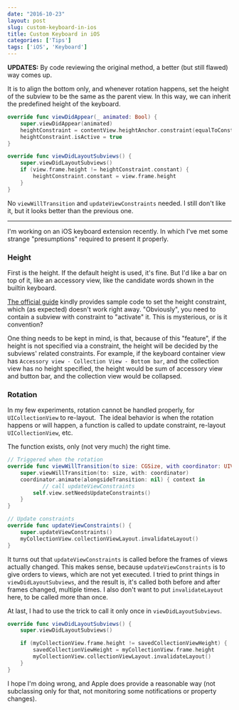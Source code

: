 ```yaml
---
date: "2016-10-23"
layout: post
slug: custom-keyboard-in-ios
title: Custom Keyboard in iOS
categories: ['Tips']
tags: ['iOS', 'Keyboard']
---
```


**UPDATES:** By code reviewing the original method, a better (but still flawed) way comes up.

It is to align the bottom only, and whenever rotation happens, set the height of the subview to be the same as the parent view. In this way, we can inherit the predefined height of the keyboard.

```swift
override func viewDidAppear(_ animated: Bool) {
    super.viewDidAppear(animated)
    heightConstraint = contentView.heightAnchor.constraint(equalToConstant: self.view.frame.height)
    heightConstraint.isActive = true
}

override func viewDidLayoutSubviews() {
    super.viewDidLayoutSubviews()
    if (view.frame.height != heightConstraint.constant) {
        heightConstraint.constant = view.frame.height
    }
}
```

No `viewWillTransition` and `updateViewConstraints` needed.
I still don't like it, but it looks better than the previous one.

---

I'm working on an iOS keyboard extension recently. In which I've met some strange "presumptions" required to present it properly.

### Height

First is the height. If the default height is used, it's fine. But I'd like a bar on top of it, like an accessory view, like the candidate words shown in the builtin keyboard.

[The official guide](https://developer.apple.com/library/content/documentation/General/Conceptual/ExtensibilityPG/CustomKeyboard.html) kindly provides sample code to set the height constraint, which (as expected) doesn't work right away. "Obviously", you need to contain a subview with constraint to "activate" it. This is mysterious, or is it convention?

One thing needs to be kept in mind, is that, because of this "feature", if the height is not specified via a constraint, the height will be decided by the subviews' related constraints. For example, if the keyboard container view has `Accessory view - Collection View - Bottom bar`, and the collection view has no height specified, the height would be sum of accessory view and button bar, and the collection view would be collapsed.

### Rotation

In my few experiments, rotation cannot be handled properly, for `UICollectionView` to re-layout. 
The ideal behavior is when the rotation happens or will happen, a function is called to update constraint, re-layout `UICollectionView`, etc.

The function exists, only (not very much) the right time.

```swift
// Triggered when the rotation
override func viewWillTransition(to size: CGSize, with coordinator: UIViewControllerTransitionCoordinator) {
    super.viewWillTransition(to: size, with: coordinator)
    coordinator.animate(alongsideTransition: nil) { context in
    	   // call updateViewConstraints
        self.view.setNeedsUpdateConstraints()
    }
}

// Update constraints
override func updateViewConstraints() {
    super.updateViewConstraints()
    myCollectionView.collectionViewLayout.invalidateLayout()
}
```

It turns out that `updateViewConstraints` is called before the frames of views actually changed. This makes sense, because `updateViewConstraints` is to give orders to views, which are not yet executed. I tried to print things in `viewDidLayoutSubviews`, and the result is, it's called both before and after frames changed, multiple times. I also don't want to put `invalidateLayout` here, to be called more than once.

At last, I had to use the trick to call it only once in `viewDidLayoutSubviews`.

```swift
override func viewDidLayoutSubviews() {
    super.viewDidLayoutSubviews()

    if (myCollectionView.frame.height != savedCollectionViewHeight) {
        savedCollectionViewHeight = myCollectionView.frame.height
        myCollectionView.collectionViewLayout.invalidateLayout()
    }
}
```

I hope I'm doing wrong, and Apple does provide a reasonable way (not subclassing only for that, not monitoring some notifications or property changes).


